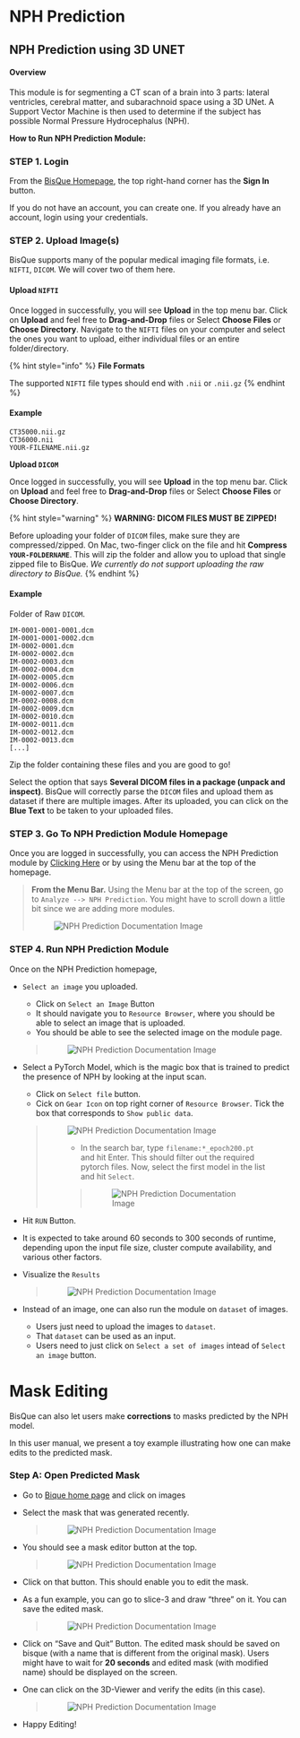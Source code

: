 # NPH Prediction

## NPH Prediction using 3D UNET

#### Overview

This module is for segmenting a CT scan of a brain into 3 parts: lateral ventricles, cerebral matter, and subarachnoid space using a 3D UNet. A Support Vector Machine is then used to determine if the subject has possible Normal Pressure Hydrocephalus (NPH).


**How to Run NPH Prediction Module:**

### STEP 1. Login

From the [BisQue Homepage](https://bisque2.ece.ucsb.edu/), the top right-hand corner has the **Sign In** button.

If you do not have an account, you can create one. If you already have an account, login using your credentials.

### STEP 2. Upload Image(s)

BisQue supports many of the popular medical imaging file formats, i.e. `NIFTI`, `DICOM`. We will cover two of them here.

#### **Upload `NIFTI`**

Once logged in successfully, you will see **Upload** in the top menu bar. Click on **Upload** and feel free to **Drag-and-Drop** files or Select **Choose Files** or **Choose Directory**. Navigate to the `NIFTI` files on your computer and select the ones you want to upload, either individual files or an entire folder/directory.

{% hint style="info" %}
**File Formats**

The supported `NIFTI` file types should end with `.nii` or `.nii.gz`
{% endhint %}

#### Example

```
CT35000.nii.gz
CT36000.nii
YOUR-FILENAME.nii.gz
```

**Upload `DICOM`**

Once logged in successfully, you will see **Upload** in the top menu bar. Click on **Upload** and feel free to **Drag-and-Drop** files or Select **Choose Files** or **Choose Directory**.

{% hint style="warning" %}
**WARNING: DICOM FILES MUST BE ZIPPED!**&#x20;

Before uploading your folder of `DICOM` files, make sure they are compressed/zipped. On Mac, two-finger click on the file and hit **Compress `YOUR-FOLDERNAME`**. This will zip the folder and allow you to upload that single zipped file to BisQue. _We currently do not support uploading the raw directory to BisQue._
{% endhint %}

#### Example

Folder of Raw `DICOM`.

```
IM-0001-0001-0001.dcm
IM-0001-0001-0002.dcm
IM-0002-0001.dcm
IM-0002-0002.dcm
IM-0002-0003.dcm
IM-0002-0004.dcm
IM-0002-0005.dcm
IM-0002-0006.dcm
IM-0002-0007.dcm
IM-0002-0008.dcm
IM-0002-0009.dcm
IM-0002-0010.dcm
IM-0002-0011.dcm
IM-0002-0012.dcm
IM-0002-0013.dcm
[...]
```

Zip the folder containing these files and you are good to go!

Select the option that says **Several DICOM files in a package (unpack and inspect)**. BisQue will correctly parse the `DICOM` files and upload them as dataset if there are multiple images. After its uploaded, you can click on the **Blue Text** to be taken to your uploaded files.

### STEP 3. Go To NPH Prediction Module Homepage

Once you are logged in successfully, you can access the NPH Prediction module by [Clicking Here](https://bisque.ece.ucsb.edu/module\_service/nphprediction/?wpublic=1) or by using the Menu bar at the top of the homepage.

> **From the Menu Bar.** Using the Menu bar at the top of the screen, go to `Analyze --> NPH Prediction`. You might have to scroll down a little bit since we are adding more modules.
> <figure><img src="../../.gitbook/assets/nph_module/nph_fig_open_module_page.png" alt="NPH Prediction Documentation Image"><figcaption></figcaption></figure>


### STEP 4. Run NPH Prediction Module

Once on the NPH Prediction homepage,

* `Select an image` you uploaded.
    * Click on `Select an Image` Button
    * It should navigate you to `Resource Browser`, where you should be able to select an image that is uploaded.
    * You should be able to see the selected image on the module page.
    > <figure><img src="../../.gitbook/assets/nph_module/nph_fig_select_an_image.png" alt="NPH Prediction Documentation Image"><figcaption></figcaption></figure>
* Select a PyTorch Model, which is the magic box that is trained to predict the presence of NPH by looking at the input scan.
    * Click on `Select file` button.
    * Cick on `Gear Icon` on top right corner of `Resource Browser`. Tick the box that corresponds to `Show public data`.
    > <figure><img src="../../.gitbook/assets/nph_module/nph_fig_select_pytorch_model.png" alt="NPH Prediction Documentation Image"><figcaption></figcaption></
    * In the search bar, type `filename:*_epoch200.pt` and hit Enter. This should filter out the required pytorch files. Now, select the first model in the list and hit `Select`.
    > <figure><img src="../../.gitbook/assets/nph_module/nph_fig_select_pytorch_model_step2.png" alt="NPH Prediction Documentation Image"><figcaption></figcaption></

* Hit `RUN` Button.

* It is expected to take around 60 seconds to 300 seconds of runtime, depending upon the input file size, cluster compute availability, and various other factors.

* Visualize the `Results`

    > <figure><img src="../../.gitbook/assets/nph_module/nph_fig_vis_results.png" alt="NPH Prediction Documentation Image"><figcaption></figcaption></

* Instead of an image, one can also run the module on `dataset` of images. 
    * Users just need to upload the images to `dataset`.
    * That `dataset` can be used as an input.
    * Users need to just click on `Select a set of images` intead of `Select an image` button.

# Mask Editing

BisQue can also let users make **corrections** to masks predicted by the NPH model.

In this user manual, we present a toy example illustrating how one can make edits to the predicted mask.

### Step A: Open Predicted Mask
* Go to [Bique home page](https://bisque2.ece.ucsb.edu/client_service) and click on images
* Select the mask that was generated recently.
    > <figure><img src="../../.gitbook/assets/nph_module/nph_fig_select_pred_mask.png" alt="NPH Prediction Documentation Image"><figcaption></figcaption></

* You should see a mask editor button at the top.
    > <figure><img src="../../.gitbook/assets/nph_module/nph_fig_show_mask_editor.png" alt="NPH Prediction Documentation Image"><figcaption></figcaption></

* Click on that button. This should enable you to edit the mask.
* As a fun example, you can go to slice-3 and draw “three” on it. You can save the edited mask.
    > <figure><img src="../../.gitbook/assets/nph_module/nph_fig_use_mask_editor.png" alt="NPH Prediction Documentation Image"><figcaption></figcaption></
* Click on “Save and Quit” Button. The edited mask should be saved on bisque (with a name that is different from the original mask). Users might have to wait for **20 seconds** and edited mask (with modified name) should be displayed on the screen.
* One can click on the 3D-Viewer and verify the edits (in this case).
    > <figure><img src="../../.gitbook/assets/nph_module/nph_fig_vis_me_results.png" alt="NPH Prediction Documentation Image"><figcaption></figcaption></

* Happy Editing!
